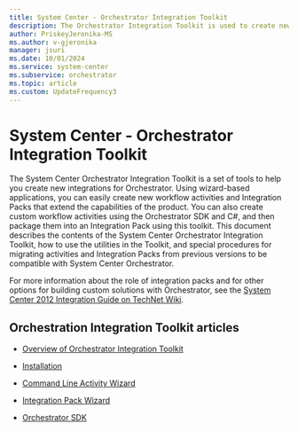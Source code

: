 ```yaml
---
title: System Center - Orchestrator Integration Toolkit
description: The Orchestrator Integration Toolkit is used to create new integrations for Orchestrator.
author: PriskeyJeronika-MS
ms.author: v-gjeronika
manager: jsuri
ms.date: 10/01/2024
ms.service: system-center
ms.subservice: orchestrator
ms.topic: article
ms.custom: UpdateFrequency3
---
```


# System Center - Orchestrator Integration Toolkit

The System Center Orchestrator Integration Toolkit is a set of tools to help you create new integrations for Orchestrator. Using wizard-based applications, you can easily create new workflow activities and Integration Packs that extend the capabilities of the product. You can also create custom workflow activities using the Orchestrator SDK and C#, and then package them into an Integration Pack using this toolkit. This document describes the contents of the System Center Orchestrator Integration Toolkit, how to use the utilities in the Toolkit, and special procedures for migrating activities and Integration Packs from previous versions to be compatible with System Center Orchestrator.  

 For more information about the role of integration packs and for other options for building custom solutions with Orchestrator, see the [System Center 2012 Integration Guide on TechNet Wiki](https://go.microsoft.com/fwlink/?LinkID=275796).

## Orchestration Integration Toolkit articles

- [Overview of Orchestrator Integration Toolkit](orchestrator-integration-toolkit-overview.md)

- [Installation](installation.md)

- [Command Line Activity Wizard](command-line-activity-wizard.md)

- [Integration Pack Wizard](integration-pack-wizard.md)

- [Orchestrator SDK](/previous-versions/system-center/developer/hh855054(v=msdn.10))
